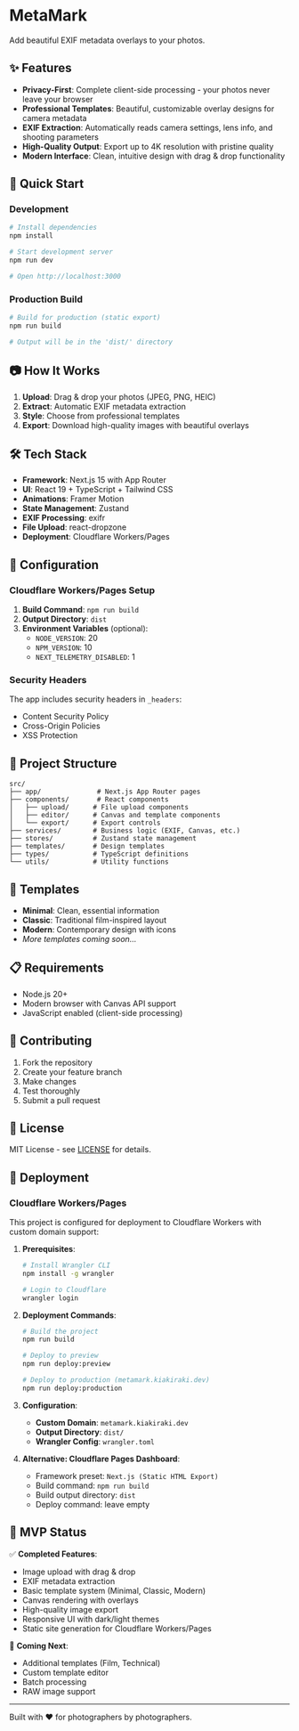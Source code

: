 # MetaMark

Add beautiful EXIF metadata overlays to your photos.

## ✨ Features

- **Privacy-First**: Complete client-side processing - your photos never leave your browser
- **Professional Templates**: Beautiful, customizable overlay designs for camera metadata
- **EXIF Extraction**: Automatically reads camera settings, lens info, and shooting parameters
- **High-Quality Output**: Export up to 4K resolution with pristine quality
- **Modern Interface**: Clean, intuitive design with drag & drop functionality

## 🚀 Quick Start

### Development

```bash
# Install dependencies
npm install

# Start development server
npm run dev

# Open http://localhost:3000
```

### Production Build

```bash
# Build for production (static export)
npm run build

# Output will be in the 'dist/' directory
```

## 📷 How It Works

1. **Upload**: Drag & drop your photos (JPEG, PNG, HEIC)
2. **Extract**: Automatic EXIF metadata extraction
3. **Style**: Choose from professional templates
4. **Export**: Download high-quality images with beautiful overlays

## 🛠 Tech Stack

- **Framework**: Next.js 15 with App Router
- **UI**: React 19 + TypeScript + Tailwind CSS
- **Animations**: Framer Motion
- **State Management**: Zustand
- **EXIF Processing**: exifr
- **File Upload**: react-dropzone
- **Deployment**: Cloudflare Workers/Pages

## 🔧 Configuration

### Cloudflare Workers/Pages Setup

1. **Build Command**: `npm run build`
2. **Output Directory**: `dist`
3. **Environment Variables** (optional):
   - `NODE_VERSION`: 20
   - `NPM_VERSION`: 10
   - `NEXT_TELEMETRY_DISABLED`: 1

### Security Headers

The app includes security headers in `_headers`:

- Content Security Policy
- Cross-Origin Policies
- XSS Protection

## 📁 Project Structure

```
src/
├── app/              # Next.js App Router pages
├── components/       # React components
│   ├── upload/      # File upload components
│   ├── editor/      # Canvas and template components
│   └── export/      # Export controls
├── services/        # Business logic (EXIF, Canvas, etc.)
├── stores/          # Zustand state management
├── templates/       # Design templates
├── types/           # TypeScript definitions
└── utils/           # Utility functions
```

## 🎨 Templates

- **Minimal**: Clean, essential information
- **Classic**: Traditional film-inspired layout
- **Modern**: Contemporary design with icons
- _More templates coming soon..._

## 📋 Requirements

- Node.js 20+
- Modern browser with Canvas API support
- JavaScript enabled (client-side processing)

## 🤝 Contributing

1. Fork the repository
2. Create your feature branch
3. Make changes
4. Test thoroughly
5. Submit a pull request

## 📄 License

MIT License - see [LICENSE](LICENSE) for details.

## 🚀 Deployment

### Cloudflare Workers/Pages

This project is configured for deployment to Cloudflare Workers with custom domain support:

1. **Prerequisites**:

   ```bash
   # Install Wrangler CLI
   npm install -g wrangler

   # Login to Cloudflare
   wrangler login
   ```

2. **Deployment Commands**:

   ```bash
   # Build the project
   npm run build

   # Deploy to preview
   npm run deploy:preview

   # Deploy to production (metamark.kiakiraki.dev)
   npm run deploy:production
   ```

3. **Configuration**:
   - **Custom Domain**: `metamark.kiakiraki.dev`
   - **Output Directory**: `dist/`
   - **Wrangler Config**: `wrangler.toml`

4. **Alternative: Cloudflare Pages Dashboard**:
   - Framework preset: `Next.js (Static HTML Export)`
   - Build command: `npm run build`
   - Build output directory: `dist`
   - Deploy command: leave empty

## 🎯 MVP Status

✅ **Completed Features**:

- Image upload with drag & drop
- EXIF metadata extraction
- Basic template system (Minimal, Classic, Modern)
- Canvas rendering with overlays
- High-quality image export
- Responsive UI with dark/light themes
- Static site generation for Cloudflare Workers/Pages

🔄 **Coming Next**:

- Additional templates (Film, Technical)
- Custom template editor
- Batch processing
- RAW image support

---

Built with ❤️ for photographers by photographers.
